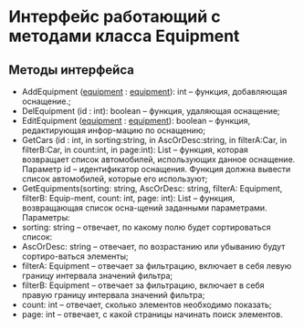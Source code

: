 # Интерфейс работающий с методами класса Equipment
## Методы интерфейса
+ AddEquipment ([equipment](../Classes/Equipment.md "Equipment") : [equipment](../Classes/Equipment.md "Equipment")): int – функция, добавляющая оснащение.;
+ DelEquipment (id : int): boolean – функция, удаляющая оснащение;
+ EditEquipment ([equipment](../Classes/Equipment.md "Equipment") : [equipment](../Classes/Equipment.md "Equipment")): boolean – функция, редактирующая инфор-мацию по оснащению;
+ GetCars (id : int, in sorting:string, in AscOrDesc:string, in filterA:Car, in filterB:Car, in count:int, in page:int): List<Car> – функция, которая возвращает список автомобилей, использующих данное оснащение. Параметр id – идентификатор оснащения. Функция должна вывести список автомобилей, которые его используют;
+ GetEquipments(sorting: string, AscOrDesc: string, filterA: Equipment, filterB: Equip-ment, count: int, page: int): List<Equipment> – функция, возвращающая список осна-щений заданными параметрами. Параметры: 
+	sorting: string – отвечает, по какому полю будет сортироваться список:
+	AscOrDesc: string – отвечает, по возрастанию или убыванию будут сортиро-ваться элементы;
+	filterA: Equipment – отвечает за фильтрацию, включает в себя левую границу интервала значений фильтра;
+	filterB: Equipment – отвечает за фильтрацию, включает в себя правую границу интервала значений фильтра; 
+	count: int – отвечает, сколько элементов необходимо показать;
+	page: int – отвечает, с какой страницы начинать поиск элементов.
